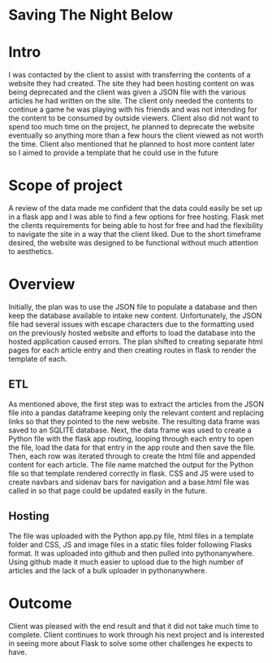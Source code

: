 # Saving The Night Below

# Intro

I was contacted by the client to assist with transferring the contents of a website they had created. The site they had been hosting content on was being deprecated and the client was given a JSON file with the various articles he had written on the site. The client only needed the contents to continue a game he was playing with his friends and was not intending for the content to be consumed by outside viewers. Client also did not want to spend too much time on the project, he planned to deprecate the website eventually so anything more than a few hours the client viewed as not worth the time. Client also mentioned that he planned to host more content later so I aimed to provide a template that he could use in the future

# Scope of project

A review of the data made me confident that the data could easily be set up in a flask app and I was able to find a few options for free hosting. Flask met the clients requirements for being able to host for free and had the flexibility to navigate the site in a way that the client liked. Due to the short timeframe desired, the website was designed to be functional without much attention to aesthetics.

# Overview

Initially, the plan was to use the JSON file to populate a database and then keep the database available to intake new content. Unfortunately, the JSON file had several issues with escape characters due to the formatting used on the previously hosted website and efforts to load the database into the hosted application caused errors. The plan shifted to creating separate html pages for each article entry and then creating routes in flask to render the template of each.

## ETL

As mentioned above, the first step was to extract the articles from the JSON file into a pandas dataframe keeping only the relevant content and replacing links so that they pointed to the new website. The resulting data frame was saved to an SQLITE database. Next, the data frame was used to create a Python file with the flask app routing, looping through each entry to open the file, load the data for that entry in the app route and then save the file. Then, each row was iterated through to create the html file and appended content for each article. The file name matched the output for the Python file so that template rendered correctly in flask. CSS and JS were used to create navbars and sidenav bars for navigation and a base.html file was called in so that page could be updated easily in the future.

## Hosting

The file was uploaded with the Python app.py file, html files in a template folder and CSS, JS and image files in a static files folder following Flasks format. It was uploaded into github and then pulled into pythonanywhere. Using github made it much easier to upload due to the high number of articles and the lack of a bulk uploader in pythonanywhere. 

# Outcome

Client was pleased with the end result and that it did not take much time to complete. Client continues to work through his next project and is interested in seeing more about Flask to solve some other challenges he expects to have.
